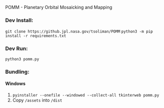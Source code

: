 POMM - Planetary Orbital Mosaicking and Mapping

### Dev Install:

`git clone https://github.jpl.nasa.gov/tsoliman/POMM`
`python3 -m pip install -r requirements.txt`

### Dev Run:

`python3 pomm.py`

### Bundling:

#### Windows

1. `pyinstaller --onefile --windowed --collect-all tkinterweb pomm.py`
1. Copy `/assets` into `/dist`
